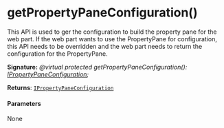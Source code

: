# getPropertyPaneConfiguration()



This API is used to ger the configuration to build the property pane for the web part. If the web part wants to use the PropertyPane for configuration, this API needs to be overridden and the web part needs to return the configuration for the PropertyPane.

**Signature:** _@virtual protected getPropertyPaneConfiguration(): [IPropertyPaneConfiguration](../../sp-webpart-base.api/interface/ipropertypaneconfiguration.md);_

**Returns**: [`IPropertyPaneConfiguration`](../../sp-webpart-base.api/interface/ipropertypaneconfiguration.md)





#### Parameters
None


